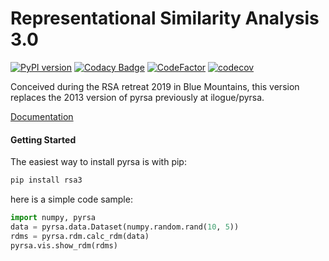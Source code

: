 # Representational Similarity Analysis 3.0

[![PyPI version](https://badge.fury.io/py/rsa3.svg)](https://badge.fury.io/py/rsa3)
[![Codacy Badge](https://app.codacy.com/project/badge/Grade/626ca9ec9f75485a9f73783c02710b1f)](https://www.codacy.com/gh/rsagroup/pyrsa?utm_source=github.com&amp;utm_medium=referral&amp;utm_content=rsagroup/pyrsa&amp;utm_campaign=Badge_Grade)
[![CodeFactor](https://www.codefactor.io/repository/github/rsagroup/pyrsa/badge)](https://www.codefactor.io/repository/github/rsagroup/pyrsa)
[![codecov](https://codecov.io/gh/rsagroup/pyrsa/branch/master/graph/badge.svg)](https://codecov.io/gh/rsagroup/pyrsa)

Conceived during the RSA retreat 2019 in Blue Mountains,
this version replaces the 2013 version of pyrsa previously at ilogue/pyrsa.

[Documentation](https://rsa3.readthedocs.io/)


#### Getting Started

The easiest way to install pyrsa is with pip:

```sh
pip install rsa3
```

here is a simple code sample:

```python
import numpy, pyrsa
data = pyrsa.data.Dataset(numpy.random.rand(10, 5))
rdms = pyrsa.rdm.calc_rdm(data)
pyrsa.vis.show_rdm(rdms)
```